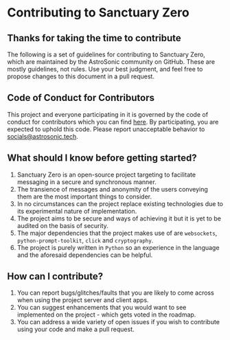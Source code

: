 # Contributing to Sanctuary Zero

## Thanks for taking the time to contribute
The following is a set of guidelines for contributing to Sanctuary Zero, which are maintained by the AstroSonic community on GitHub. These are mostly guidelines, not rules. Use your best judgment, and feel free to propose changes to this document in a pull request.

## Code of Conduct for Contributors
This project and everyone participating in it is governed by the code of conduct for contributors which you can find [here](CODE_OF_CONDUCT.md). By participating, you are expected to uphold this code. Please report unacceptable behavior to [socials@astrosonic.tech](mailto:socials@astrosonic.tech).

## What should I know before getting started?
1. Sanctuary Zero is an open-source project targeting to facilitate messaging in a secure and synchronous manner.
2. The transience of messages and anonymity of the users conveying them are the most important things to consider.
3. In no circumstances can the project replace existing technologies due to its experimental nature of implementation.
4. The project aims to be secure and ways of achieving it but it is yet to be audited on the basis of security.
5. The major dependencies that the project makes use of are `websockets`, `python-prompt-toolkit`, `click` and `cryptography`.
6. The project is purely written in `Python` so an experience in the language and the aforesaid dependencies can be helpful.

## How can I contribute?
1. You can report bugs/glitches/faults that you are likely to come across when using the project server and client apps.
2. You can suggest enhancements that you would want to see implemented on the project - which gets voted in the roadmap.
3. You can address a wide variety of open issues if you wish to contribute using your code and make a pull request.